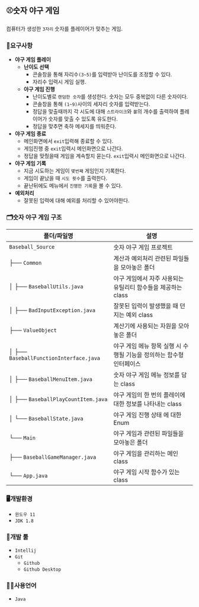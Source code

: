 ## ⚾숫자 야구 게임
컴퓨터가 생성한 `3자리` 숫자를 플레이어가 맞추는 게임.

### 📖요구사항
- **야구 게임 플레이**
    - **난이도 선택**
        - 콘솔창을 통해 자리수`(3~5)`를 입력받아 난이도를 조정할 수 있다.
        - 자리수 입력시 게임 실행.
    - **야구 게임 진행**
        - 난이도별로 `랜덤한 숫자`를 생성한다. 숫자는 모두 중복없이 다른 숫자이다.
        - 콘솔창을 통해 `(1~9)`사이의 세자리 숫자를 입력받는다.
        - 정답을 맞출때까지 각 시도에 대해 `스트라이크`와 `볼`의 개수를 출력하여 플레이어가 숫자를 맞출 수 있도록 유도한다.
        - 정답을 맞추면 축하 메세지를 띄워준다.
- **야구 게임 종료**
    - 메인화면에서 `exit`입력해 종료할 수 있다.
    - 게임진행 중 `exit`입력시 메인화면으로 나간다.
    - 정답을 맞췄을때 게임을 계속할지 묻는다. `exit`입력시 메인화면으로 나간다.
- **야구 게임 기록**
    - 지금 시도하는 게임이 `몇번째` 게임인지 기록한다.
    - 게임이 끝났을 때 `시도 횟수`를 출력한다.
    - 끝난뒤에도 메뉴에서 `진행한 기록`을 볼 수 있다.
- **예외처리**
    - 잘못된 입력에 대해 예외를 처리할 수 있어야한다.

### 🗂️숫자 야구 게임 구조
| 폴더/파일명                                   | 설명                                         |                        
| ----------------------------------------------|----------------------------------------------|
| `Baseball_Source`                             | 숫자 야구 게임 프로젝트 |                
| ├── `Common`                                  | 계산과 예외처리 관련된 파일들을 모아놓은 폴더 |
| │   ├── `BaseballUtils.java`                  | 야구 게임에서 자주 사용되는 유틸리티 함수들을 제공하는 class |
| │   ├── `BadInputException.java`              | 잘못된 입력이 발생했을 때 던지는 예외 class |
| ├── `ValueObject`                             | 계산기에 사용되는 자원을 모아놓은 폴더 |
| │   ├── `BaseballFunctionInterface.java`      | 야구 게임 메뉴 항목 실행 시 수행될 기능을 정의하는 함수형 인터페이스 |
| │   ├── `BaseballMenuItem.java`               | 숫자 야구 게임 메뉴 정보를 담는 class |
| │   ├── `BaseballPlayCountItem.java`          | 야구 게임의 한 번의 플레이에 대한 정보를 나타내는 class |
| │   └── `BaseballState.java`                  | 야구 게임 진행 상태 에 대한 Enum |
| └── `Main`                                    | 야구 게임과 관련된 파일들을 모아놓은 폴더 |
|     ├── `BaseballGameManager.java`            | 야구 게임을 관리하는 메인 class | 
|     └── `App.java`                            | 야구 게임 시작 함수가 있는 class |

### 🖥️개발환경
- `윈도우 11`
- `JDK 1.8`

### 🔨개발 툴
- `Intellij`
- `Git`
    - `Github`
    - `Github Desktop`

### 🧑‍💻사용언어
- `Java`